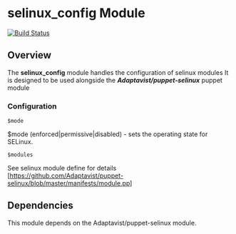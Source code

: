 # selinux_config Module
[![Build Status](https://travis-ci.org/Adaptavist/puppet-selinux_config.svg?branch=master)](https://travis-ci.org/Adaptavist/puppet-selinux_config)

## Overview

The **selinux_config** module handles the configuration of selinux modules
It is designed to be used alongside the ***Adaptavist/puppet-selinux*** puppet module

### Configuration

`$mode`

$mode (enforced|permissive|disabled) - sets the operating state for SELinux.

`$modules`

See selinux module define for details [https://github.com/Adaptavist/puppet-selinux/blob/master/manifests/module.pp]

## Dependencies

This module depends on the Adaptavist/puppet-selinux module.